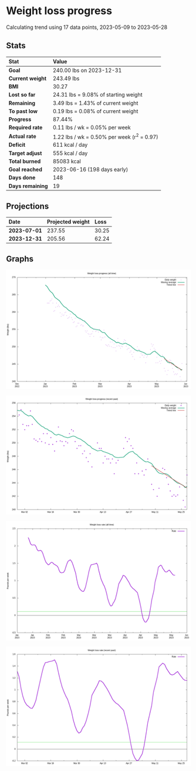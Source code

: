 # Weight loss progress

Calculating trend using 17 data points, 2023-05-09 to 2023-05-28

## Stats

Stat|Value
:-|:-
**Goal**|240.00 lbs on 2023-12-31
**Current weight**|243.49 lbs
**BMI**|30.27
**Lost so far**|24.31 lbs =  9.08% of starting weight
**Remaining**|3.49 lbs =  1.43% of current  weight
**To past low**|0.19 lbs =  0.08% of current  weight
**Progress**|87.44%
**Required rate**|0.11 lbs / wk = 0.05% per week
**Actual rate**|1.22 lbs / wk = 0.50% per week  (r<sup>2</sup> = 0.97)
**Deficit**|611 kcal / day
**Target adjust**|555 kcal / day
**Total burned**|85083 kcal
**Goal reached**|2023-06-16 (198 days early)
**Days done**|148
**Days remaining**|19

## Projections

Date|Projected weight|Loss
:-|:-|:-
**2023-07-01**|237.55|30.25
**2023-12-31**|205.56|62.24

## Graphs

![](weight-graph-alltime.png)

![](weight-graph-recent.png)

![](rate-graph-alltime.png)

![](rate-graph-recent.png)
